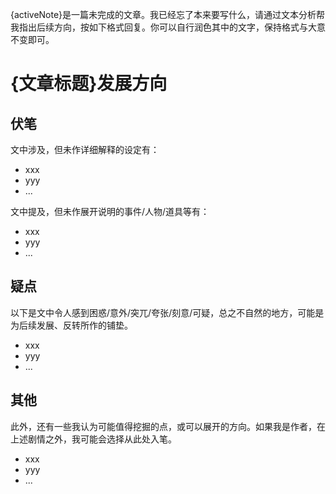 {activeNote}是一篇未完成的文章。我已经忘了本来要写什么，请通过文本分析帮我指出后续方向，按如下格式回复。你可以自行润色其中的文字，保持格式与大意不变即可。

# {文章标题}发展方向

## 伏笔

文中涉及，但未作详细解释的设定有：

- xxx
- yyy
- ...

文中提及，但未作展开说明的事件/人物/道具等有：

- xxx
- yyy
- ...

## 疑点

以下是文中令人感到困惑/意外/突兀/夸张/刻意/可疑，总之不自然的地方，可能是为后续发展、反转所作的铺垫。

- xxx
- yyy
- ...

## 其他

此外，还有一些我认为可能值得挖掘的点，或可以展开的方向。如果我是作者，在上述剧情之外，我可能会选择从此处入笔。

- xxx
- yyy
- ...
